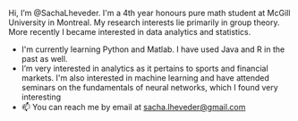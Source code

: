 Hi, I’m @SachaLheveder. I'm a 4th year honours pure math student at McGill University in Montreal.
My research interests lie primarily in group theory. More recently I became interested in data analytics and statistics.

- I'm currently learning Python and Matlab. I have used Java and R in the past as well.
- I’m very interested in analytics as it pertains to sports and financial markets. I'm also interested in machine learning and have attended seminars on the fundamentals of neural networks, which I found very interesting
- 📫 You can reach me by email at sacha.lheveder@gmail.com

<!---
SachaLheveder/SachaLheveder is a ✨ special ✨ repository because its `README.md` (this file) appears on your GitHub profile.
You can click the Preview link to take a look at your changes.
--->
